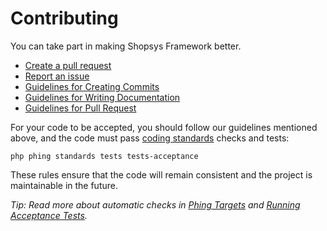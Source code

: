 # Contributing

You can take part in making Shopsys Framework better.

* [Create a pull request](https://github.com/shopsys/shopsys/compare)
* [Report an issue](https://github.com/shopsys/shopsys/issues/new)
* [Guidelines for Creating Commits](docs/contributing/guidelines-for-creating-commits.md)
* [Guidelines for Writing Documentation](docs/contributing/guidelines-for-writing-documentation.md)
* [Guidelines for Pull Request](docs/contributing/quidlines-for-pull-request.md)

For your code to be accepted, you should follow our guidelines mentioned above,
and the code must pass [coding standards](docs/contributing/coding-standards.md) checks and tests:
```
php phing standards tests tests-acceptance
```

These rules ensure that the code will remain consistent and the project is maintainable in the future.

*Tip: Read more about automatic checks in [Phing Targets](docs/introduction/phing-targets.md) and [Running Acceptance Tests](docs/introduction/running-acceptance-tests.md).*
